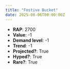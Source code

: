 ```yaml
---
title: "Festive Bucket"
date: 2025-08-06T00:00:00Z
---
```

- **RAP**: 2700
- **Value**: -1
- **Demand level**: -1
- **Trend**: -1
- **Projected?**: True
- **Hyped?**: True
- **Rare?**: True
